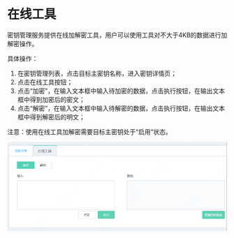 # 在线工具

密钥管理服务提供在线加解密工具，用户可以使用工具对不大于4KB的数据进行加解密操作。

具体操作：
1.	在密钥管理列表，点击目标主密钥名称，进入密钥详情页；
2.	点击在线工具按钮；
3.	点击“加密”，在输入文本框中输入待加密的数据，点击执行按钮，在输出文本框中得到加密后的密文；
4.	点击“解密”，在输入文本框中输入待解密的数据，点击执行按钮，在输出文本框中得到解密后的明文；

注意：使用在线工具加解密需要目标主密钥处于“启用”状态。

![操作指南-在线加解密工具](/image/Key-Management-Service/操作指南-在线加解密工具.png)
